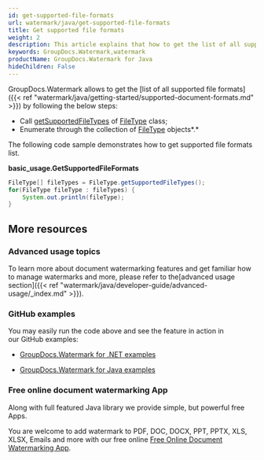 ```yaml
---
id: get-supported-file-formats
url: watermark/java/get-supported-file-formats
title: Get supported file formats
weight: 2
description: This article explains that how to get the list of all supported file formats.
keywords: GroupDocs.Watermark,watermark
productName: GroupDocs.Watermark for Java
hideChildren: False
---
```

GroupDocs.Watermark allows to get the [list of all supported file formats]({{< ref "watermark/java/getting-started/supported-document-formats.md" >}}) by following the below steps:

*   Call [getSupportedFileTypes](https://apireference.groupdocs.com/watermark/java/com.groupdocs.watermark.common/FileType#getSupportedFileTypes()) of [FileType](https://apireference.groupdocs.com/watermark/java/com.groupdocs.watermark.common/FileType) class;
*   Enumerate through the collection of [FileType](https://apireference.groupdocs.com/watermark/java/com.groupdocs.watermark.common/FileType) objects*.*

The following code sample demonstrates how to get supported file formats list.

**basic\_usage.GetSupportedFileFormats**

```java
FileType[] fileTypes = FileType.getSupportedFileTypes();
for(FileType fileType : fileTypes) {                    
    System.out.println(fileType);                       
}                                                       
```

## More resources

### Advanced usage topics

To learn more about document watermarking features and get familiar how to manage watermarks and more, please refer to the[advanced usage section]({{< ref "watermark/java/developer-guide/advanced-usage/_index.md" >}}).

### GitHub examples

You may easily run the code above and see the feature in action in our GitHub examples:

*   [GroupDocs.Watermark for .NET examples](https://github.com/groupdocs-watermark/GroupDocs.Watermark-for-.NET)
    
*   [GroupDocs.Watermark for Java examples](https://github.com/groupdocs-watermark/GroupDocs.Watermark-for-Java)
    

### Free online document watermarking App

Along with full featured Java library we provide simple, but powerful free Apps.

You are welcome to add watermark to PDF, DOC, DOCX, PPT, PPTX, XLS, XLSX, Emails and more with our free online [Free Online Document Watermarking App](https://products.groupdocs.app/watermark).
